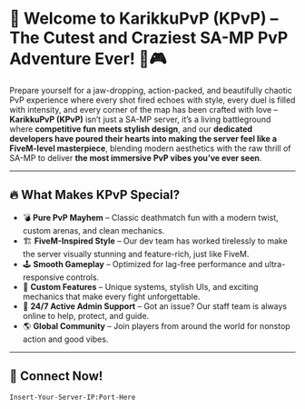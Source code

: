 # 🌈 Welcome to KarikkuPvP (KPvP) – The Cutest and Craziest SA-MP PvP Adventure Ever! 💖🎮

Prepare yourself for a jaw-dropping, action-packed, and beautifully chaotic PvP experience where every shot fired echoes with style, every duel is filled with intensity, and every corner of the map has been crafted with love – **KarikkuPvP (KPvP)** isn’t just a SA-MP server, it’s a living battleground where **competitive fun meets stylish design**, and our **dedicated developers have poured their hearts into making the server feel like a FiveM-level masterpiece**, blending modern aesthetics with the raw thrill of SA-MP to deliver **the most immersive PvP vibes you’ve ever seen**.

---

## 🔥 What Makes KPvP Special?

- 💣 **Pure PvP Mayhem** – Classic deathmatch fun with a modern twist, custom arenas, and clean mechanics.
- 🏗️ **FiveM-Inspired Style** – Our dev team has worked tirelessly to make the server visually stunning and feature-rich, just like FiveM.
- 🕹️ **Smooth Gameplay** – Optimized for lag-free performance and ultra-responsive controls.
- 🎯 **Custom Features** – Unique systems, stylish UIs, and exciting mechanics that make every fight unforgettable.
- 💬 **24/7 Active Admin Support** – Got an issue? Our staff team is always online to help, protect, and guide.
- 🌎 **Global Community** – Join players from around the world for nonstop action and good vibes.

---

## 🚀 Connect Now!

```plaintext
Insert-Your-Server-IP:Port-Here
